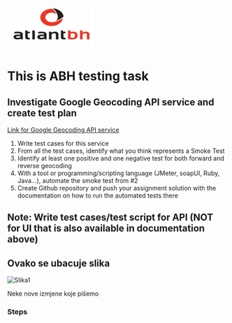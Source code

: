 ### <img src="./slike/atlant.jpg" alt="ABHlogo" style="width: 200px;"/>
# This is ABH testing task

## Investigate Google Geocoding API service and create test plan

[Link for Google Geocoding API service](https://developers.google.com/maps/documentation/geocoding/intro#Geocoding)


1.	Write test cases for this service
2.	From all the test cases, identify what you think represents a Smoke Test
3.	Identify at least one positive and one negative test for both forward and reverse geocoding
4.	With a tool or programming/scripting language (JMeter, soapUI, Ruby, Java…), automate the smoke test from #2
5.	Create Github repository and push your assignment solution with the documentation on how to run the automated tests there

## Note: Write test cases/test script for API (NOT for UI that is also available in documentation above)




## Ovako se ubacuje slika

![Slika1](./slike/Slika1.PNG)

Neke nove izmjene koje pišemo

### Steps